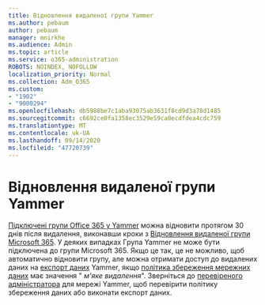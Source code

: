 ```yaml
---
title: Відновлення видаленої групи Yammer
ms.author: pebaum
author: pebaum
manager: mnirkhe
ms.audience: Admin
ms.topic: article
ms.service: o365-administration
ROBOTS: NOINDEX, NOFOLLOW
localization_priority: Normal
ms.collection: Adm_O365
ms.custom:
- "1902"
- "9000294"
ms.openlocfilehash: db5988be7c1aba93075ab3631f8cd9d3a78d1485
ms.sourcegitcommit: c6692ce0fa1358ec3529e59ca0ecdfdea4cdc759
ms.translationtype: MT
ms.contentlocale: uk-UA
ms.lasthandoff: 09/14/2020
ms.locfileid: "47720739"
---
```

# <a name="restore-a-deleted-yammer-group"></a>Відновлення видаленої групи Yammer

[Підключені групи Office 365 у Yammer](https://docs.microsoft.com/yammer/manage-yammer-groups/yammer-and-office-365-groups) можна відновити протягом 30 днів після видалення, виконавши кроки з [Відновлення видаленої групи Microsoft 365](https://docs.microsoft.com/microsoft-365/admin/create-groups/restore-deleted-group).
У деяких випадках Група Yammer не може бути підключена до групи Microsoft 365. Якщо це так, це не можливо, щоб автоматично відновити групу, але можна отримати доступ до видалених даних на [експорт даних](https://docs.microsoft.com/yammer/manage-security-and-compliance/export-yammer-enterprise-data) Yammer, якщо [політика збереження мережних даних](https://docs.microsoft.com/yammer/manage-security-and-compliance/manage-data-compliance) має значення " *м'яке видалення*". Зверніться до [перевіреного адміністратора](https://docs.microsoft.com/yammer/manage-yammer-users/manage-yammer-admins) для мережі Yammer, щоб перевірити політику збереження даних або виконати експорт даних.
